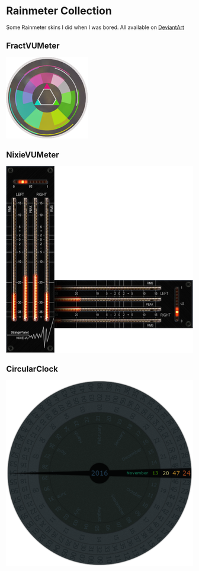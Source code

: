 # Rainmeter Collection

Some Rainmeter skins I did when I was bored. All available on [DeviantArt](http://mistic100.deviantart.com/gallery/61022491/Rainmeter)

## FractVUMeter

![FractVUMeter](FractVUMeter/Preview.png)

## NixieVUMeter

![NixieVUMeter](NixieVUMeter/Preview.png)

## CircularClock

![CircularClock](CircularClock/Preview.png)